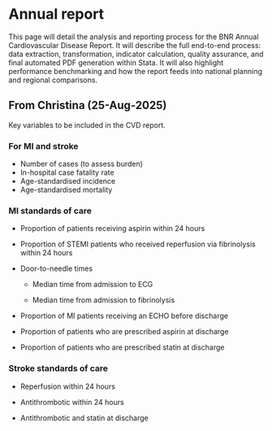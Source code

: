 # Annual report
This page will detail the analysis and reporting process for the BNR Annual Cardiovascular Disease Report. It will describe the full end-to-end process: data extraction, transformation, indicator calculation, quality assurance, and final automated PDF generation within Stata. It will also highlight performance benchmarking and how the report feeds into national planning and regional comparisons.

## From Christina (25-Aug-2025)

Key variables to be included in the CVD report. 

### For MI and stroke

- Number of cases (to assess burden)
- In-hospital case fatality rate
- Age-standardised incidence
- Age-standardised mortality

### MI standards of care

- Proportion of patients receiving aspirin within 24 hours

- Proportion of STEMI patients who received reperfusion via fibrinolysis within 24 hours

- Door-to-needle times

    - Median time from admission to ECG

    - Median time from admission to fibrinolysis

-  Proportion of MI patients receiving an ECHO before discharge

- Proportion of patients who are prescribed aspirin at discharge

- Proportion of patients who are prescribed statin at discharge

### Stroke standards of care

- Reperfusion within 24 hours

- Antithrombotic within 24 hours

- Antithrombotic and statin at discharge
